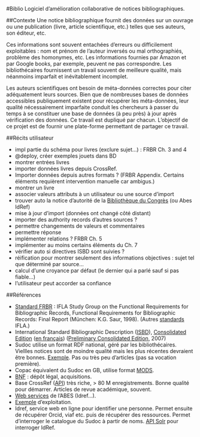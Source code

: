 #Biblio
Logiciel d’amélioration collaborative de notices bibliographiques.

##Contexte
Une notice bibliographique fournit des données sur un ouvrage ou une publication (livre, article scientifique, etc.) telles que ses auteurs, son éditeur, etc.

Ces informations sont souvent entachées d’erreurs ou difficilement exploitables : nom et prénom de l’auteur inversés ou mal orthographiés, problème des homonymes, etc. Les informations fournies par Amazon et par Google books, par exemple, peuvent ne pas correspondre. Les bibliothécaires fournissent un travail souvent de meilleure qualité, mais néanmoins imparfait et inévitablement incomplet.

Les auteurs scientifiques ont besoin de méta-données correctes pour citer adéquatement leurs sources. Bien que de nombreuses bases de données accessibles publiquement existent pour récupérer les méta-données, leur qualité nécessairement imparfaite conduit les chercheurs à passer du temps à se constituer une base de données (à peu près) à jour après vérification des données. Ce travail est dupliqué par chacun. L’objectif de ce projet est de fournir une plate-forme permettant de partager ce travail.

##Récits utilisateur
* impl partie du schéma pour livres (exclure sujet…) : FRBR Ch. 3 and 4
* @deploy, créer exemples jouets dans BD
* montrer entrées livres
* importer données livres depuis CrossRef. 
* Importer données depuis autres formats ? (FRBR Appendix. Certains éléments requièrent intervention manuelle car ambigus.)
* montrer un livre
* associer valeurs attributs à un utilisateur ou une source d’import
* trouver auto la notice d’autorité de la [Bibliothèque du Congrès](http://authorities.loc.gov/) (ou Abes IdRef)
* mise à jour d’import (données ont changé côté distant)
* importer des authority records d’autres sources ?
* permettre changements de valeurs et commentaires
* permettre réponse
* implémenter relations ? FRBR Ch. 5
* implémenter au moins certains éléments du Ch. 7
* vérifier auto si directives ISBD sont suivies ?
* réification pour montrer seulement des informations objectives : sujet tel que déterminé par source…
* calcul d’une croyance par défaut (le dernier qui a parlé sauf si pas fiable…)
* l’utilisateur peut accorder sa confiance

##Références
* [Standard FRBR](http://www.ifla.org/en/publications/functional-requirements-for-bibliographic-records) : IFLA Study Group on the Functional Requirements for Bibliographic Records, Functional Requirements for Bibliographic Records: Final Report (München: K.G. Saur, 1998). (Autres [standards](http://www.ifla.org/node/8750) IFLA.)
* International Standard Bibliographic Description ([ISBD](https://en.wikipedia.org/wiki/International_Standard_Bibliographic_Description)), [Consolidated Edition](www.ifla.org/files/assets/cataloguing/isbd/isbd-cons_20110321.pdf) ([en français](http://www.bnf.fr/documents/isbd_trad_francais.pdf)) ([Preliminary Consolidated Edition](http://gen.lib.rus.ec/book/index.php?md5=242B9D9F7BC495827B428B334C3819E1), 2007)
* Sudoc utilise un format RDF national, géré par les bibliothécaires. Viellles notices sont de moindre qualité mais les plus récentes devraient être bonnes. [Exemple](http://www.sudoc.fr/146956419.rdf). Pas ou très peu d’articles (pas sa vocation première).
* Copac équivalent du Sudoc en GB, utilise format [MODS](http://www.loc.gov/standards/mods/).
* [BNF](data.bnf.fr) : dépôt légal, acquisitions.
* Base CrossRef ([API](https://github.com/CrossRef/rest-api-doc/blob/master/rest_api.md)) très riche, > 80 M enregistrements. Bonne qualité pour démarrer. Articles de revue académique, souvent.
* [Web services](http://m.abes.fr/Acces-direct-a/Pour-les-developpeurs) de l’ABES (Idref…).
* [Exemple](http://domybiblio.net/search/) d’exploitation.
* Idref, service web en ligne pour identifier une personne. Permet ensuite de récupérer Orcid, viaf etc. puis de récupérer des ressources. Permet d’interroger le catalogue du Sudoc à partir de noms. [API Solr](http://documentation.abes.fr/aideidrefdeveloppeur/ch02s01.html) pour interroger IdRef.